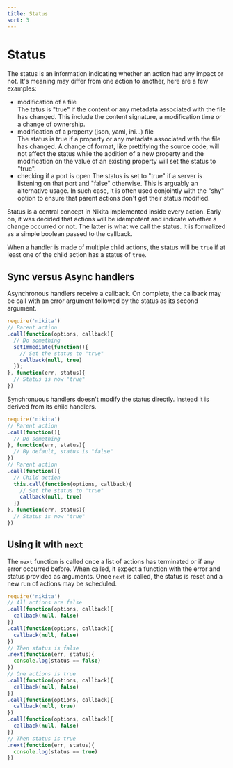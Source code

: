 ```yaml
---
title: Status
sort: 3
---
```


# Status

The status is an information indicating whether an action had any impact or not. It's meaning may differ from one action to another, here are a few examples:

- modification of a file   
  The tatus is "true" if the content or any metadata associated with the file has changed. This include the content signature, a modification time or a change of ownership.
- modification of a property (json, yaml, ini...) file   
  The status is true if a property or any metadata associated with the file has changed. A change of format, like prettifying the source code, will not affect the status while the addition of a new property and the modification on the value of an existing property will set the status to "true".
- checking if a port is open
  The status is set to "true" if a server is listening on that port and "false" otherwise. This is arguably an alternative usage. In such case, it is often used conjointly with the "shy" option to ensure that parent actions don't get their status modified.

Status is a central concept in Nikita implemented inside every action. Early on, it was decided that actions will be idempotent and indicate whether a change occurred or not. The latter is what we call the status. It is formalized as a simple boolean passed to the callback.

When a handler is made of multiple child actions, the status will be `true` if at least one of the child action has a status of `true`.

## Sync versus Async handlers

Asynchronous handlers receive a callback. On complete, the callback may be call with an error argument followed by the status as its second argument.

```javascript
require('nikita')
// Parent action
.call(function(options, callback){
  // Do something
  setImmediate(function(){
    // Set the status to "true"
    callback(null, true)
  });
}, function(err, status){
  // Status is now "true"
})
```
Synchronuous handlers doesn't modify the status directly. Instead it is derived from its child handlers.

```javascript
require('nikita')
// Parent action
.call(function(){
  // Do something
}, function(err, status){
  // By default, status is "false"
})
// Parent action
.call(function(){
  // Child action
  this.call(function(options, callback){
    // Set the status to "true"
    callback(null, true)
  })
}, function(err, status){
  // Status is now "true"
})
```

## Using it with `next`

The `next` function is called once a list of actions has terminated or if any error occurred before. When called, it expect a function with the error and status provided as arguments. Once `next` is called, the status is reset and a new run of actions may be scheduled.

```js
require('nikita')
// All actions are false
.call(function(options, callback){
  callback(null, false)
})
.call(function(options, callback){
  callback(null, false)
})
// Then status is false
.next(function(err, status){
  console.log(status == false)
})
// One actions is true
.call(function(options, callback){
  callback(null, false)
})
.call(function(options, callback){
  callback(null, true)
})
.call(function(options, callback){
  callback(null, false)
})
// Then status is true
.next(function(err, status){
  console.log(status == true)
})
```
